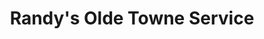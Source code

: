 ---
title: "Randy's Olde Towne Service"
url: /traverse-city/randys-olde-towne-service/
shop: car repair
---